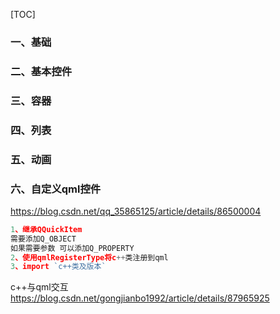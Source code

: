 
[TOC]

### 一、基础

### 二、基本控件

### 三、容器

### 四、列表

### 五、动画

### 六、自定义qml控件
https://blog.csdn.net/qq_35865125/article/details/86500004
```js
1、继承QQuickItem
需要添加Q_OBJECT
如果需要参数 可以添加Q_PROPERTY
2、使用qmlRegisterType将c++类注册到qml
3、import `c++类及版本`
```




c++与qml交互
https://blog.csdn.net/gongjianbo1992/article/details/87965925